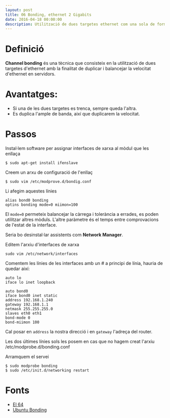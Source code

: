 ```yaml
---
layout: post
title: 06 Bonding, ethernet 2 Gigabits 
date: 2016-04-18 00:00:00
description: Utilització de dues targetes ethernet com una sola de forma que podem duplicar l'ample de banda en un server
---
```


# Definició

**Channel bonding** és una tècnica que consisteix en la utilització de dues targetes d'ethernet amb la finalitat de duplicar i balancejar la velocitat d'ethernet en servidors.

# Avantatges:

- Si una de les dues targetes es trenca, sempre queda l'altra.
- Es duplica l'ample de banda, així que duplicarem la velocitat.

# Passos

Instal·lem software per assignar interfaces de xarxa al mòdul que les enllaça

```
$ sudo apt-get install ifenslave
```

Creem un arxu de configuració de l'enllaç

```
$ sudo vim /etc/modprove.d/bondig.conf
```

Li afegim aquestes línies

```
alias bond0 bonding
optins bonding mode=0 miimon=100
```

El `mode=0` permeteix balancejar la càrrega i tolerància a errades, es poden utilitzar altres mòduls. L'altre paràmetre és el temps entre comprovacions de l'estat de la interface.

Seria bo desinstal·lar assistents com **Network Manager**.

Editem l'arxiu d'interfaces de xarxa

```
sudo vim /etc/network/interfaces
```

Comentem les línies de les interfaces amb un # a principi de línia, hauria de quedar així:

```
auto lo
iface lo inet loopback

auto bond0
iface bond0 inet static
address 192.168.1.240
gateway 192.168.1.1
netmask 255.255.255.0
slaves eth0 eth1
bond-mode 0
bond-miimon 100
```

Cal posar en `address` la nostra direcció i en `gateway` l'adreça del router.

Les dos últimes línies sols les posem en cas que no hagem creat l'arxiu /etc/modprobe.d/bonding.conf

Arramquem el servei

```
$ sudo modprobe bonding
$ sudo /etc/init.d/networking restart
```

# Fonts

- [El 64](http://el64.blogspot.com.es/2010/01/enlazar-dos-tarjetas-de-red-bonding.html)
- [Ubuntu Bonding](https://help.ubuntu.com/community/UbuntuBonding)

